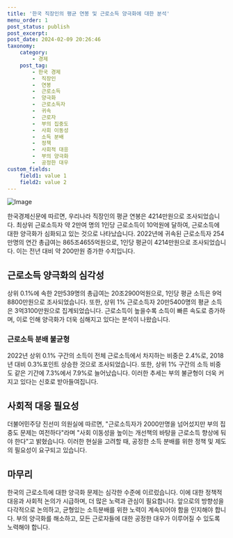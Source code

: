 ```yaml
---
title: '한국 직장인의 평균 연봉 및 근로소득 양극화에 대한 분석'
menu_order: 1
post_status: publish
post_excerpt: 
post_date: 2024-02-09 20:26:46
taxonomy:
    category:
        - 경제
    post_tag:
        - 한국 경제
        -  직장인
        -  연봉
        -  근로소득
        -  양극화
        -  근로소득자
        -  귀속
        -  근로자
        -  부의 집중도
        -  사회 이동성
        -  소득 분배
        -  정책
        -  사회적 대응
        -  부의 양극화
        -  공정한 대우
custom_fields:
    field1: value 1
    field2: value 2
---
```


![Image](https://imgnews.pstatic.net/image/050/2024/02/09/0000071695_001_20240209110401121.jpg?type=w647)

한국경제신문에 따르면, 우리나라 직장인의 평균 연봉은 4214만원으로 조사되었습니다. 최상위 근로소득자 약 2만여 명의 1인당 근로소득이 10억원에 달하여, 근로소득에 대한 양극화가 심화되고 있는 것으로 나타났습니다. 2022년에 귀속된 근로소득자 254만명의 연간 총급여는 865조4655억원으로, 1인당 평균이 4214만원으로 조사되었습니다. 이는 전년 대비 약 200만원 증가한 수치입니다.
## 근로소득 양극화의 심각성
상위 0.1%에 속한 2만539명의 총급여는 20조2900억원으로, 1인당 평균 소득은 9억8800만원으로 조사되었습니다. 또한, 상위 1% 근로소득자 20만5400명의 평균 소득은 3억3100만원으로 집계되었습니다. 근로소득이 높을수록 소득이 빠른 속도로 증가하며, 이로 인해 양극화가 더욱 심해지고 있다는 분석이 나왔습니다.
### 근로소득 분배 불균형
2022년 상위 0.1% 구간의 소득이 전체 근로소득에서 차지하는 비중은 2.4%로, 2018년 대비 0.3%포인트 상승한 것으로 조사되었습니다. 또한, 상위 1% 구간의 소득 비중도 같은 기간에 7.3%에서 7.9%로 늘어났습니다. 이러한 추세는 부의 불균형이 더욱 커지고 있다는 신호로 받아들여집니다.
## 사회적 대응 필요성
더불어민주당 진선미 의원실에 따르면, "근로소득자가 2000만명을 넘어섰지만 부의 집중도 문제는 여전하다"라며 "사회 이동성을 높이는 개선책의 바탕을 근로소득 향상에 둬야 한다"고 밝혔습니다. 이러한 현실을 고려할 때, 공정한 소득 분배를 위한 정책 및 제도의 필요성이 요구되고 있습니다.
## 마무리
한국의 근로소득에 대한 양극화 문제는 심각한 수준에 이르렀습니다. 이에 대한 정책적 대응과 사회적 논의가 시급하며, 더 많은 노력과 관심이 필요합니다. 앞으로의 방향성을 다각적으로 논의하고, 균형있는 소득분배를 위한 노력이 계속되어야 함을 인지해야 합니다. 부의 양극화를 해소하고, 모든 근로자들에 대한 공정한 대우가 이루어질 수 있도록 노력해야 합니다.
